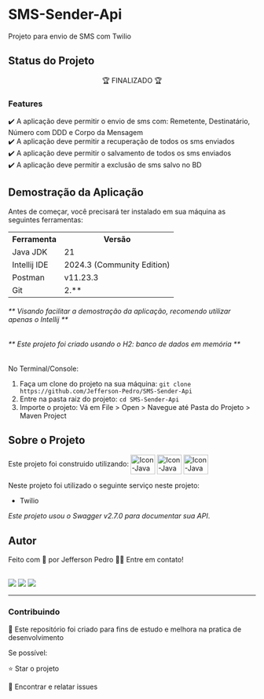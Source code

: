 # SMS-Sender-Api

<p> Projeto para envio de SMS com Twilio</p>

## Status do Projeto
<p align="center"> 🏆 FINALIZADO 🏆</p>

### Features

✔️ A aplicação deve permitir o envio de sms com: Remetente, Destinatário, Número com DDD e Corpo da Mensagem  <br>
✔️ A aplicação deve permitir a recuperação de todos os sms enviados  <br>
✔️ A aplicação deve permitir o salvamento de todos os sms enviados  <br>
✔️ A aplicação deve permitir a exclusão de sms salvo no BD <br>

## Demostração da Aplicação 
 Antes de começar, você precisará ter instalado em sua máquina as seguintes ferramentas:
 
<table>
<tr>
	<th>Ferramenta</th>
	<th>Versão</th>
</tr>
<tr>
	<td>Java JDK</td>
	<td>21</td>
</tr>
<tr>
	<td>Intellij IDE</td>
	<td>2024.3 (Community Edition)</td>
</tr>
<tr>
	<td>Postman</td>
	<td>v11.23.3</td>
</tr>
<tr>
	<td>Git</td>
	<td>2.**</td>
</tr>
</table>


<h6>** Visando facilitar a demostração da aplicação, recomendo utilizar apenas o Intellij **</h6>
<h6>** Este projeto foi criado usando o H2: banco de dados em memória **</h6>

No Terminal/Console:
<ol>
	<li>Faça um clone do projeto na sua máquina: <code>git clone https://github.com/Jefferson-Pedro/SMS-Sender-Api</code></li>
	<li>Entre na pasta raiz do projeto: <code>cd SMS-Sender-Api</code></li> 
	<li>Importe o projeto: Vá em File > Open > Navegue até Pasta do Projeto > Maven Project </li>
</ol>

## Sobre o Projeto

Este projeto foi construido utilizando: 
<img align="center" alt="Icon-Java" height="40" width="50" src="https://cdn.jsdelivr.net/gh/devicons/devicon@latest/icons/java/java-original.svg" />
<img align="center" alt="Icon-Java" height="40" width="50" src="https://cdn.jsdelivr.net/gh/devicons/devicon@latest/icons/spring/spring-original.svg" />
<img align="center" alt="Icon-Java" height="40" width="50" src="https://cdn.jsdelivr.net/gh/devicons/devicon@latest/icons/swagger/swagger-original.svg" />
          
          
Neste projeto foi utilizado o seguinte serviço neste projeto: 
<ul>
	<li>Twilio</li>
</ul>

*Este projeto usou o Swagger v2.7.0 para documentar sua API*.

## Autor

Feito com 💙 por Jefferson Pedro 👋🏽 Entre em contato!

 <br />
<a href="https://www.instagram.com/jefferson.pedro25" target="_blank"><img src="https://img.shields.io/badge/-Instagram-%23E4405F?style=for-the-badge&logo=instagram&logoColor=white" target="_blank"></a>
<a href = "mailto:jeffersonpedro05@gmail.com"><img src="https://img.shields.io/badge/-Gmail-%23333?style=for-the-badge&logo=gmail&logoColor=white" target="_blank"></a>
<a href="https://www.linkedin.com/in/jefferson-pedro-desenv" target="_blank"><img src="https://img.shields.io/badge/-LinkedIn-%230077B5?style=for-the-badge&logo=linkedin&logoColor=white" target="_blank"></a> 

<hr>

<h3>Contribuindo</h3>

🚀 Este repositório foi criado para fins de estudo e melhora na pratica de desenvolvimento <br>

Se possível:

⭐️  Star o projeto

🐛 Encontrar e relatar issues


